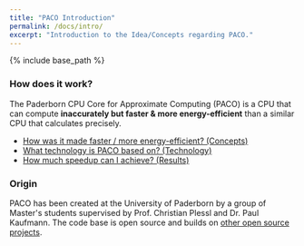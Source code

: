 ```yaml
---
title: "PACO Introduction"
permalink: /docs/intro/
excerpt: "Introduction to the Idea/Concepts regarding PACO."
---
```


{% include base_path %}

### How does it work?
The Paderborn CPU Core for Approximate Computing (PACO) is a CPU that can compute **inaccurately but faster & more energy-efficient** than a similar CPU that calculates precisely.

* [How was it made faster / more energy-efficient? (Concepts)](/paco-cpu/docs/concepts/)
* [What technology is PACO based on? (Technology)](/paco-cpu/docs/technology/)
* [How much speedup can I achieve? (Results)](/paco-cpu/docs/results/)

### Origin
PACO has been created at the University of Paderborn by a group of Master's students supervised by Prof. Christian Plessl and Dr. Paul Kaufmann. The code base is open source and builds on [other open source projects](/paco-cpu/docs/technology/#on-the-technology-used-in-paco).
